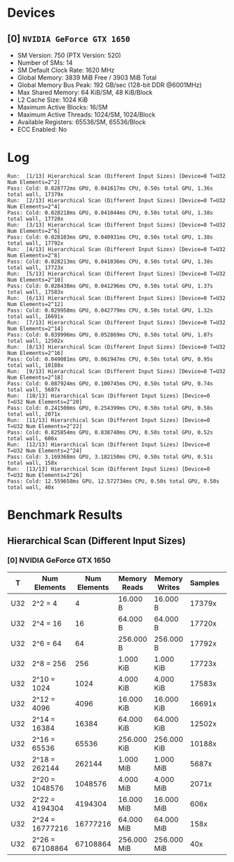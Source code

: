 # Devices

## [0] `NVIDIA GeForce GTX 1650`
* SM Version: 750 (PTX Version: 520)
* Number of SMs: 14
* SM Default Clock Rate: 1620 MHz
* Global Memory: 3839 MiB Free / 3903 MiB Total
* Global Memory Bus Peak: 192 GB/sec (128-bit DDR @6001MHz)
* Max Shared Memory: 64 KiB/SM, 48 KiB/Block
* L2 Cache Size: 1024 KiB
* Maximum Active Blocks: 16/SM
* Maximum Active Threads: 1024/SM, 1024/Block
* Available Registers: 65536/SM, 65536/Block
* ECC Enabled: No

# Log

```
Run:  [1/13] Hierarchical Scan (Different Input Sizes) [Device=0 T=U32 Num Elements=2^2]
Pass: Cold: 0.028772ms GPU, 0.041617ms CPU, 0.50s total GPU, 1.36s total wall, 17379x 
Run:  [2/13] Hierarchical Scan (Different Input Sizes) [Device=0 T=U32 Num Elements=2^4]
Pass: Cold: 0.028218ms GPU, 0.041044ms CPU, 0.50s total GPU, 1.38s total wall, 17720x 
Run:  [3/13] Hierarchical Scan (Different Input Sizes) [Device=0 T=U32 Num Elements=2^6]
Pass: Cold: 0.028103ms GPU, 0.040931ms CPU, 0.50s total GPU, 1.38s total wall, 17792x 
Run:  [4/13] Hierarchical Scan (Different Input Sizes) [Device=0 T=U32 Num Elements=2^8]
Pass: Cold: 0.028213ms GPU, 0.041036ms CPU, 0.50s total GPU, 1.38s total wall, 17723x 
Run:  [5/13] Hierarchical Scan (Different Input Sizes) [Device=0 T=U32 Num Elements=2^10]
Pass: Cold: 0.028438ms GPU, 0.041296ms CPU, 0.50s total GPU, 1.37s total wall, 17583x 
Run:  [6/13] Hierarchical Scan (Different Input Sizes) [Device=0 T=U32 Num Elements=2^12]
Pass: Cold: 0.029958ms GPU, 0.042779ms CPU, 0.50s total GPU, 1.32s total wall, 16691x 
Run:  [7/13] Hierarchical Scan (Different Input Sizes) [Device=0 T=U32 Num Elements=2^14]
Pass: Cold: 0.039996ms GPU, 0.052869ms CPU, 0.50s total GPU, 1.07s total wall, 12502x 
Run:  [8/13] Hierarchical Scan (Different Input Sizes) [Device=0 T=U32 Num Elements=2^16]
Pass: Cold: 0.049081ms GPU, 0.061947ms CPU, 0.50s total GPU, 0.95s total wall, 10188x 
Run:  [9/13] Hierarchical Scan (Different Input Sizes) [Device=0 T=U32 Num Elements=2^18]
Pass: Cold: 0.087924ms GPU, 0.100745ms CPU, 0.50s total GPU, 0.74s total wall, 5687x 
Run:  [10/13] Hierarchical Scan (Different Input Sizes) [Device=0 T=U32 Num Elements=2^20]
Pass: Cold: 0.241500ms GPU, 0.254399ms CPU, 0.50s total GPU, 0.58s total wall, 2071x 
Run:  [11/13] Hierarchical Scan (Different Input Sizes) [Device=0 T=U32 Num Elements=2^22]
Pass: Cold: 0.825854ms GPU, 0.838740ms CPU, 0.50s total GPU, 0.52s total wall, 606x 
Run:  [12/13] Hierarchical Scan (Different Input Sizes) [Device=0 T=U32 Num Elements=2^24]
Pass: Cold: 3.169368ms GPU, 3.182150ms CPU, 0.50s total GPU, 0.51s total wall, 158x 
Run:  [13/13] Hierarchical Scan (Different Input Sizes) [Device=0 T=U32 Num Elements=2^26]
Pass: Cold: 12.559658ms GPU, 12.572734ms CPU, 0.50s total GPU, 0.50s total wall, 40x 
```

# Benchmark Results

## Hierarchical Scan (Different Input Sizes)

### [0] NVIDIA GeForce GTX 1650

|  T  |  Num Elements   | Num Elements | Memory Reads | Memory Writes | Samples |  CPU Time  | Noise  |  GPU Time  | Noise  |  Elem/s  | GlobalMem BW | BWUtil |
|-----|-----------------|--------------|--------------|---------------|---------|------------|--------|------------|--------|----------|--------------|--------|
| U32 |         2^2 = 4 |            4 |     16.000 B |      16.000 B |  17379x |  41.617 us | 47.69% |  28.772 us | 16.64% | 139.026K |   1.112 MB/s |  0.00% |
| U32 |        2^4 = 16 |           16 |     64.000 B |      64.000 B |  17720x |  41.044 us | 49.07% |  28.218 us | 16.31% | 567.019K |   4.536 MB/s |  0.00% |
| U32 |        2^6 = 64 |           64 |    256.000 B |     256.000 B |  17792x |  40.931 us | 48.44% |  28.103 us | 15.73% |   2.277M |  18.219 MB/s |  0.01% |
| U32 |       2^8 = 256 |          256 |    1.000 KiB |     1.000 KiB |  17723x |  41.036 us | 50.29% |  28.213 us | 16.39% |   9.074M |  72.591 MB/s |  0.04% |
| U32 |     2^10 = 1024 |         1024 |    4.000 KiB |     4.000 KiB |  17583x |  41.296 us | 47.06% |  28.438 us | 13.03% |  36.008M | 288.067 MB/s |  0.15% |
| U32 |     2^12 = 4096 |         4096 |   16.000 KiB |    16.000 KiB |  16691x |  42.779 us | 45.94% |  29.958 us | 12.68% | 136.726M |   1.094 GB/s |  0.57% |
| U32 |    2^14 = 16384 |        16384 |   64.000 KiB |    64.000 KiB |  12502x |  52.869 us | 33.79% |  39.996 us | 10.38% | 409.641M |   3.277 GB/s |  1.71% |
| U32 |    2^16 = 65536 |        65536 |  256.000 KiB |   256.000 KiB |  10188x |  61.947 us | 27.90% |  49.081 us |  9.34% |   1.335G |  10.682 GB/s |  5.56% |
| U32 |   2^18 = 262144 |       262144 |    1.000 MiB |     1.000 MiB |   5687x | 100.745 us | 16.81% |  87.924 us |  8.08% |   2.981G |  23.852 GB/s | 12.42% |
| U32 |  2^20 = 1048576 |      1048576 |    4.000 MiB |     4.000 MiB |   2071x | 254.399 us | 12.97% | 241.500 us | 11.75% |   4.342G |  34.736 GB/s | 18.09% |
| U32 |  2^22 = 4194304 |      4194304 |   16.000 MiB |    16.000 MiB |    606x | 838.740 us |  1.65% | 825.854 us |  0.51% |   5.079G |  40.630 GB/s | 21.16% |
| U32 | 2^24 = 16777216 |     16777216 |   64.000 MiB |    64.000 MiB |    158x |   3.182 ms |  0.51% |   3.169 ms |  0.31% |   5.294G |  42.348 GB/s | 22.05% |
| U32 | 2^26 = 67108864 |     67108864 |  256.000 MiB |   256.000 MiB |     40x |  12.573 ms |  0.15% |  12.560 ms |  0.10% |   5.343G |  42.746 GB/s | 22.26% |

